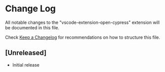 # Change Log

All notable changes to the "vscode-extension-open-cypress" extension will be documented in this file.

Check [Keep a Changelog](http://keepachangelog.com/) for recommendations on how to structure this file.

## [Unreleased]

- Initial release